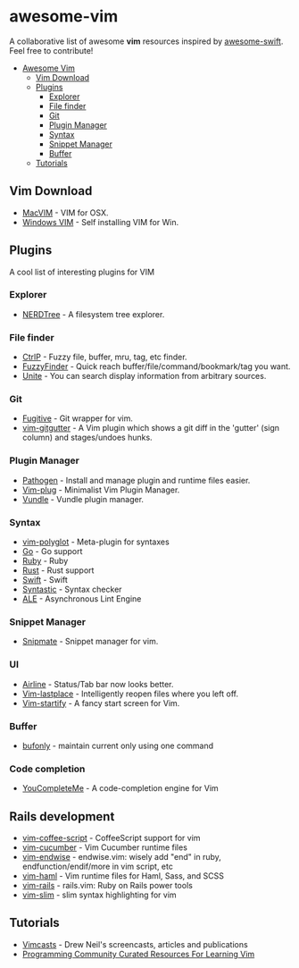 awesome-vim
===========

A collaborative list of awesome **vim** resources inspired by [awesome-swift](https://github.com/matteocrippa/awesome-swift). Feel free to contribute!


- [Awesome Vim](#awesome-vim)
  - [Vim Download](#vim-download)
  - [Plugins](#plugins)
    - [Explorer](#explorer)
    - [File finder](#file-finder)
    - [Git](#git)
    - [Plugin Manager](#plugin-manager)
    - [Syntax](#syntax)
    - [Snippet Manager](#snippet-manager)
    - [Buffer](#buffer)
  - [Tutorials](#tutorials)

## Vim Download

* [MacVIM](https://github.com/b4winckler/macvim) - VIM for OSX.
* [Windows VIM](http://ftp.vim.org/pub/vim/pc/gvim74.exe) - Self installing VIM for Win.


## Plugins
A cool list of interesting plugins for VIM


### Explorer
* [NERDTree](https://github.com/scrooloose/nerdtree) - A filesystem tree explorer.


### File finder
* [CtrlP](https://github.com/kien/ctrlp.vim) - Fuzzy file, buffer, mru, tag, etc finder.
* [FuzzyFinder](https://bitbucket.org/ns9tks/vim-fuzzyfinder/) - Quick reach buffer/file/command/bookmark/tag you want.
* [Unite](https://github.com/Shougo/unite.vim) - You can search display information from arbitrary sources.


### Git
* [Fugitive](https://github.com/tpope/vim-fugitive) - Git wrapper for vim.
* [vim-gitgutter](https://github.com/airblade/vim-gitgutter) - A Vim plugin which shows a git diff in the 'gutter' (sign column) and stages/undoes hunks.


### Plugin Manager
* [Pathogen](https://github.com/tpope/vim-pathogen) - Install and manage plugin and runtime files easier.
* [Vim-plug](https://github.com/junegunn/vim-plug) - Minimalist Vim Plugin Manager.
* [Vundle](https://github.com/VundleVim/Vundle.vim) - Vundle plugin manager.


### Syntax
* [vim-polyglot](https://github.com/sheerun/vim-polyglot) - Meta-plugin for syntaxes
* [Go](https://github.com/fatih/vim-go) - Go support
* [Ruby](https://github.com/vim-ruby/vim-ruby) - Ruby
* [Rust](https://github.com/rust-lang/rust.vim) - Rust support
* [Swift](https://github.com/keith/swift.vim) - Swift
* [Syntastic](https://github.com/vim-syntastic/syntastic) - Syntax checker
* [ALE](https://github.com/w0rp/ale) - Asynchronous Lint Engine


### Snippet Manager
* [Snipmate](https://github.com/garbas/vim-snipmate) - Snippet manager for vim.


### UI
* [Airline](https://github.com/bling/vim-airline) - Status/Tab bar now looks better.
* [Vim-lastplace](https://github.com/dietsche/vim-lastplace) - Intelligently reopen files where you left off.
* [Vim-startify](https://github.com/mhinz/vim-startify) - A fancy start screen for Vim.

### Buffer
* [bufonly](https://github.com/muziqiushan/vim-bufonly) - maintain current only using one command

### Code completion
* [YouCompleteMe](https://github.com/Valloric/YouCompleteMe) - A code-completion engine for Vim

## Rails development
* [vim-coffee-script](https://github.com/kchmck/vim-coffee-script) - CoffeeScript support for vim
* [vim-cucumber](https://github.com/tpope/vim-cucumber) - Vim Cucumber runtime files
* [vim-endwise](https://github.com/tpope/vim-endwise) - endwise.vim: wisely add "end" in ruby, endfunction/endif/more in vim script, etc
* [vim-haml](https://github.com/tpope/vim-haml) - Vim runtime files for Haml, Sass, and SCSS
* [vim-rails](https://github.com/tpope/vim-rails) - rails.vim: Ruby on Rails power tools
* [vim-slim](https://github.com/slim-template/vim-slim) - slim syntax highlighting for vim

## Tutorials

* [Vimcasts](http://vimcasts.org) - Drew Neil's screencasts, articles and publications
* [Programming Community Curated Resources For Learning Vim](https://hackr.io/tutorials/learn-vim)
